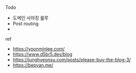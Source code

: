 Todo
- 도메인 사야징 룰루
- Post routing
-

ref
- https://yoonminlee.com/
- https://www.d5br5.dev/blog
- https://junghyeonsu.com/posts/please-buy-the-blog-3/
- https://bepyan.me/
